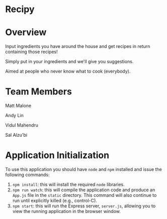 # Recipy

# Overview

Input ingredients you have around the house and get recipes in return containing those recipes!

Simply put in your ingredients and we'll give you suggestions.

Aimed at people who never know what to cook (everybody).

# Team Members

Matt Malone

Andy Lin

Vidul Mahendru

Sal Alzu'bi

# Application Initialization

To use this application you should have `node` and `npm` installed and issue the following commands:

1. `npm install`: this will install the required `node` libraries.
2. `npm run watch`: this will compile the application code and produce an `App.js` file in the `static` directory. This command will also continue to run until explicitly killed (e.g., control-C).
3. `npm start`: this will run the Express server, `server.js`, allowing you to view the running application in the browser window.
